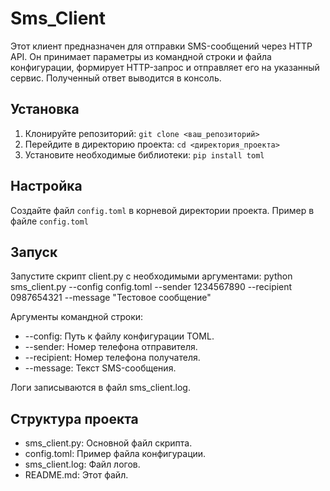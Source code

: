 # Sms_Client
Этот клиент предназначен для отправки SMS-сообщений через HTTP API. Он принимает параметры из командной строки и файла конфигурации, формирует HTTP-запрос и отправляет его на указанный сервис. Полученный ответ выводится в консоль.

## Установка
1.  Клонируйте репозиторий: `git clone <ваш_репозиторий>`
2.  Перейдите в директорию проекта: `cd <директория_проекта>`
3.  Установите необходимые библиотеки: `pip install toml`

## Настройка
Создайте файл `config.toml` в корневой директории проекта. Пример в файле `config.toml`

## Запуск
Запустите скрипт client.py с необходимыми аргументами: python sms_client.py --config config.toml --sender 1234567890 --recipient 0987654321 --message "Тестовое сообщение"

Аргументы командной строки:
- --config: Путь к файлу конфигурации TOML.
- --sender: Номер телефона отправителя.
- --recipient: Номер телефона получателя.
- --message: Текст SMS-сообщения.

Логи записываются в файл sms_client.log.

## Структура проекта
- sms_client.py: Основной файл скрипта.
- config.toml: Пример файла конфигурации.
- sms_client.log: Файл логов.
- README.md: Этот файл.
